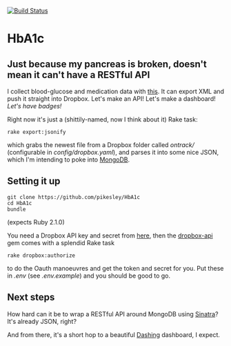 [![Build Status](http://b.adge.me/travis/pikesley/HbA1c.svg)](https://travis-ci.org/pikesley/HbA1c)

# HbA1c

## Just because my pancreas is broken, doesn't mean it can't have a RESTful API

I collect blood-glucose and medication data with [this](http://www.medivo.com/ontrack/). It can export XML and push it straight into Dropbox. Let's make an API! Let's make a dashboard! _Let's have badges!_

Right now it's just a (shittily-named, now I think about it) Rake task:

    rake export:jsonify
    
which grabs the newest file from a Dropbox folder called _ontrack/_ (configurable in _config/dropbox.yaml_), and parses it into some nice JSON, which I'm intending to poke into [MongoDB](http://www.mongodb.org/).

## Setting it up

    git clone https://github.com/pikesley/HbA1c
    cd HbA1c
    bundle
   
(expects Ruby 2.1.0)

You need a Dropbox API key and secret from [here](https://www.dropbox.com/developers/apps), then the [dropbox-api](https://github.com/futuresimple/dropbox-api) gem comes with a splendid Rake task

    rake dropbox:authorize

to do the Oauth manoeuvres and get the token and secret for you. Put these in _.env_ (see _.env.example_) and you should be good to go.

## Next steps

How hard can it be to wrap a RESTful API around MongoDB using [Sinatra](http://www.sinatrarb.com/)? It's already JSON, right?

And from there, it's a short hop to a beautiful [Dashing](http://shopify.github.io/dashing/) dashboard, I expect.
